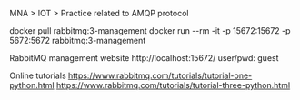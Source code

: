 MNA > IOT > Practice related to AMQP protocol

docker pull rabbitmq:3-management
docker run --rm -it -p 15672:15672 -p 5672:5672 rabbitmq:3-management

RabbitMQ management website
http://localhost:15672/
user/pwd: guest



Online tutorials
https://www.rabbitmq.com/tutorials/tutorial-one-python.html
https://www.rabbitmq.com/tutorials/tutorial-three-python.html
